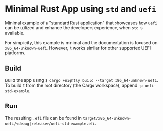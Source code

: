# Minimal Rust App using `std` and `uefi`

Minimal example of a "standard Rust application" that showcases how `uefi` can
be utilized and enhance the developers experience, when `std` is available.

For simplicity, this example is minimal and the documentation is focused on
`x86_64-unknown-uefi`. However, it works similar for other supported UEFI
platforms.

## Build

Build the app using
`$ cargo +nightly build --target x86_64-unknown-uefi`. To build it from the root
directory (the Cargo workspace), append `-p uefi-std-example`.

## Run

The resulting `.efi` file can be found in `target/x86_64-unknown-uefi/<debug|release>/uefi-std-example.efi`.
